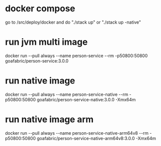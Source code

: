# docker compose
go to /src/deploy/docker and do "./stack up" or "./stack up -native"

# run jvm multi image
docker run --pull always --name person-service --rm -p50800:50800 goafabric/person-service:3.0.0

# run native image
docker run --pull always --name person-service-native --rm -p50800:50800 goafabric/person-service-native:3.0.0 -Xmx64m

# run native image arm
docker run --pull always --name person-service-native-arm64v8 --rm -p50800:50800 goafabric/person-service-native-arm64v8:3.0.0 -Xmx64m
